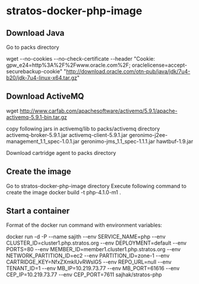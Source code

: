 stratos-docker-php-image
========================

Download Java
-------------
Go to packs directory

wget --no-cookies --no-check-certificate --header "Cookie: gpw_e24=http%3A%2F%2Fwww.oracle.com%2F; oraclelicense=accept-securebackup-cookie" "http://download.oracle.com/otn-pub/java/jdk/7u4-b20/jdk-7u4-linux-x64.tar.gz"

Download ActiveMQ
-----------------
wget http://www.carfab.com/apachesoftware/activemq/5.9.1/apache-activemq-5.9.1-bin.tar.gz

copy following jars in activemq/lib to packs/activemq directory             
      activemq-broker-5.9.1.jar  activemq-client-5.9.1.jar  geronimo-j2ee-management_1.1_spec-1.0.1.jar  geronimo-jms_1.1_spec-1.1.1.jar  hawtbuf-1.9.jar


Download cartridge agent to packs directory

Create the image
----------------
Go to stratos-docker-php-image directory
Execute following command to create the image
     docker build -t php-4.1.0-m1 .
     

Start a container
----------------
Format of the docker run command with environment variables:

docker run -d -P --name sajith --env SERVICE_NAME=php --env CLUSTER_ID=cluster1.php.stratos.org --env DEPLOYMENT=default --env PORTS=80 --env MEMBER_ID=member1.cluster1.php.stratos.org --env NETWORK_PARTITION_ID=ec2 --env PARTITION_ID=zone-1 --env CARTRIDGE_KEY=NfxZXmklUvRWslG5 --env REPO_URL=null --env TENANT_ID=1  --env MB_IP=10.219.73.77 --env MB_PORT=61616 --env CEP_IP=10.219.73.77 --env CEP_PORT=7611 sajhak/stratos-php
